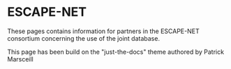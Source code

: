 # ESCAPE-NET

These pages contains information for partners in the ESCAPE-NET consortium concerning the use of the joint database.

This page has been build on the "just-the-docs" theme authored by Patrick Marsceill
